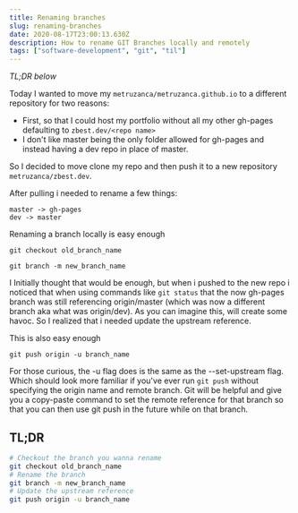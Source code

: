 ```yaml
---
title: Renaming branches
slug: renaming-branches
date: 2020-08-17T23:00:13.630Z
description: How to rename GIT Branches locally and remotely
tags: ["software-development", "git", "til"]
---
```


_TL;DR below_

Today I wanted to move my `metruzanca/metruzanca.github.io` to a different repository for two reasons:
- First, so that I could host my portfolio without all my other gh-pages defaulting to `zbest.dev/<repo name>`
- I don't like master being the only folder allowed for gh-pages and instead having a dev repo in place of master.

So I decided to move clone my repo and then push it to a new repository `metruzanca/zbest.dev`.

After pulling i needed to rename a few things:
```
master -> gh-pages
dev -> master
```

Renaming a branch locally is easy enough
```
git checkout old_branch_name

git branch -m new_branch_name
```
I Initially thought that would be enough, but when i pushed to the new repo i noticed that when using commands like `git status` that the now gh-pages branch was still referencing origin/master (which was now a different branch aka what was origin/dev).
As you can imagine this, will create some havoc. So I realized that i needed update the upstream reference.

This is also easy enough

```
git push origin -u branch_name
```

For those curious, the -u flag does is the same as the --set-upstream flag. Which should look more familiar if you've ever run `git push` without specifying the origin name and remote branch. Git will be helpful and give you a copy-paste command to set the remote reference for that branch so that you can then use git push in the future while on that branch.

## TL;DR

```bash
# Checkout the branch you wanna rename
git checkout old_branch_name
# Rename the branch
git branch -m new_branch_name
# Update the upstream reference
git push origin -u branch_name
```